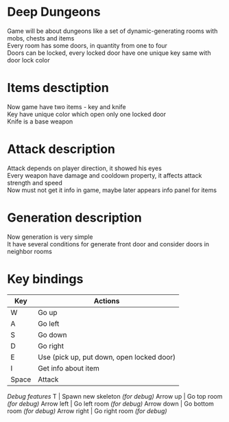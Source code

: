 # Deep Dungeons

Game will be about dungeons like a set of dynamic-generating rooms with mobs, chests and items  
Every room has some doors, in quantity from one to four  
Doors can be locked, every locked door have one unique key same with door lock color  

# Items desctiption

Now game have two items - key and knife  
Key have unique color which open only one locked door  
Knife is a base weapon  

# Attack description

Attack depends on player direction, it showed his eyes  
Every weapon have damage and cooldown property, it affects attack strength and speed  
Now must not get it info in game, maybe later appears info panel for items

# Generation description

Now generation is very simple  
It have several conditions for generate front door and consider doors in neighbor rooms  

# Key bindings

Key  | Actions
------------- | -------------
W  | Go up
A  | Go left
S  | Go down
D  | Go right
E  | Use (pick up, put down, open locked door)
I  | Get info about item
Space  | Attack
*Debug features*
T  | Spawn new skeleton *(for debug)*
Arrow up | Go top room *(for debug)*
Arrow left | Go left room *(for debug)*
Arrow down | Go bottom room *(for debug)*
Arrow  right | Go right room *(for debug)*